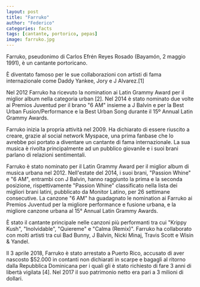 ```yaml
---
layout: post
title: "Farruko"
author: "Federico"
categories: facts
tags: [cantante, portorico, pepas]
image: farruko.jpg
---
```


Farruko, pseudonimo di Carlos Efrén Reyes Rosado (Bayamón, 2 maggio 1991), è un cantante portoricano.

È diventato famoso per le sue collaborazioni con artisti di fama internazionale come Daddy Yankee, Jory e J Alvarez.[1]

Nel 2012 Farruko ha ricevuto la nomination ai Latin Grammy Award per il miglior album nella categoria urban [2]. Nel 2014 è stato nominato due volte ai Premios Juventud per il brano "6 AM" insieme a J Balvin e per la Best Urban Fusion/Performance e la Best Urban Song durante il 15º Annual Latin Grammy Awards.

Farruko inizia la propria attività nel 2009. Ha dichiarato di essere riuscito a creare, grazie al social network Myspace, una prima fanbase che lo avrebbe poi portato a diventare un cantante di fama internazionale. La sua musica è rivolta principalmente ad un pubblico giovanile e i suoi brani parlano di relazioni sentimentali.

Farruko è stato nominato per il Latin Grammy Award per il miglior album di musica urbana nel 2012. Nell'estate del 2014, i suoi brani, "Passion Whine" e "6 AM", entrambi con J Balvin, hanno raggiunto la prima e la seconda posizione, rispettivamente "Passion Whine" classificato nella lista dei migliori brani latini, pubblicato da Monitor Latino, per 26 settimane consecutive. La canzone "6 AM" ha guadagnato le nomination ai Farruko ai Premios Juventud per la migliore performance e fusione urbana, e la migliore canzone urbana al 15° Annual Latin Grammy Awards.

È stato il cantante principale nelle canzoni più performanti tra cui "Krippy Kush", "Inolvidable", "Quiereme" e "Calma (Remix)". Farruko ha collaborato con molti artisti tra cui Bad Bunny, J Balvin, Nicki Minaj, Travis Scott e Wisin & Yandel.

Il 3 aprile 2018, Farruko è stato arrestato a Puerto Rico, accusato di aver nascosto $52.000 in contanti non dichiarati in scarpe e bagagli al ritorno dalla Repubblica Dominicana per i quali gli è stato richiesto di fare 3 anni di libertà vigilata [4]. Nel 2017 il suo patrimonio netto era pari a 3 milioni di dollari.
